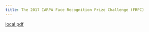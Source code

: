 ```yaml
---
title: The 2017 IARPA Face Recognition Prize Challenge (FRPC)
---
```


[local pdf](../../../pdfs/The%202017%20IARPA%20Face%20Recognition%20Prize%20Challenge%20%28FRPC%29.pdf)